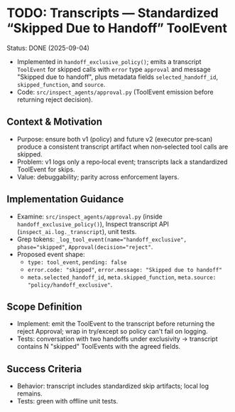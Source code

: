 # TODO: Transcripts — Standardized “Skipped Due to Handoff” ToolEvent

Status: DONE (2025-09-04)
- Implemented in `handoff_exclusive_policy()`; emits a transcript `ToolEvent` for skipped calls with `error` type `approval` and message "Skipped due to handoff", plus metadata fields `selected_handoff_id`, `skipped_function`, and `source`.
- Code: `src/inspect_agents/approval.py` (ToolEvent emission before returning reject decision).

## Context & Motivation
- Purpose: ensure both v1 (policy) and future v2 (executor pre‑scan) produce a consistent transcript artifact when non‑selected tool calls are skipped.
- Problem: v1 logs only a repo‑local event; transcripts lack a standardized ToolEvent for skips.
- Value: debuggability; parity across enforcement layers.

## Implementation Guidance
- Examine: `src/inspect_agents/approval.py` (inside `handoff_exclusive_policy()`), Inspect transcript API (`inspect_ai.log._transcript`), unit tests.
- Grep tokens: `_log_tool_event(name="handoff_exclusive", phase="skipped"`, `Approval(decision="reject"`.
- Proposed event shape:
  - `type: tool_event`, `pending: false`
  - `error.code: "skipped"`, `error.message: "Skipped due to handoff"`
  - `meta.selected_handoff_id`, `meta.skipped_function`, `meta.source: "policy/handoff_exclusive"`.

## Scope Definition
- Implement: emit the ToolEvent to the transcript before returning the reject Approval; wrap in try/except so policy can't fail on logging.
- Tests: conversation with two handoffs under exclusivity -> transcript contains N "skipped" ToolEvents with the agreed fields.

## Success Criteria
- Behavior: transcript includes standardized skip artifacts; local log remains.
- Tests: green with offline unit tests.
